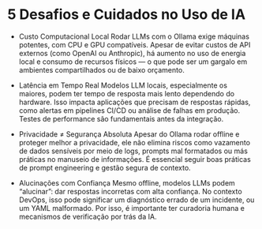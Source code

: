 # 5 Desafios e Cuidados no Uso de IA

- Custo Computacional Local
Rodar LLMs com o Ollama exige máquinas potentes, com CPU e GPU compatíveis.
Apesar de evitar custos de API externos (como OpenAI ou Anthropic), há aumento no uso de energia local e consumo de recursos físicos — o que pode ser um gargalo em ambientes compartilhados ou de baixo orçamento.

- Latência em Tempo Real
Modelos LLM locais, especialmente os maiores, podem ter tempo de resposta mais lento dependendo do hardware.
Isso impacta aplicações que precisam de respostas rápidas, como alertas em pipelines CI/CD ou análise de falhas em produção. Testes de performance são fundamentais antes da integração.

- Privacidade ≠ Segurança Absoluta
Apesar do Ollama rodar offline e proteger melhor a privacidade, ele não elimina riscos como vazamento de dados sensíveis por meio de logs, prompts mal formatados ou más práticas no manuseio de informações.
É essencial seguir boas práticas de prompt engineering e gestão segura de contexto.

- Alucinações com Confiança
Mesmo offline, modelos LLMs podem “alucinar”: dar respostas incorretas com alta confiança.
No contexto DevOps, isso pode significar um diagnóstico errado de um incidente, ou um YAML malformado. Por isso, é importante ter curadoria humana e mecanismos de verificação por trás da IA.